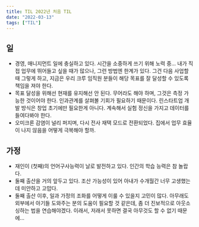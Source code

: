 ```yaml
---
title: TIL 2022년 처음 TIL
date: "2022-03-13"
tags: ["TIL"]
---
```


## 일
- 경영, 매니지먼트 일에 충실하고 있다. 시간을 소중하게 쓰기 위해 노력 중... 내가 직접 업무에 뛰어들고 싶을 때가 많으나, 그런 방법엔 한계가 있다. 그건 다음 사업할 때 그렇게 하고, 지금은 우리 크루 임직원 분들이 해당 목표를 잘 달성할 수 있도록 책임을 져야 한다. 
- 목표 달성을 위해선 현재를 유지해선 안 된다. 무어라도 해야 하며, 그것은 측정 가능한 것이어야 한다. 인과관계를 살펴볼 기회가 필요하기 때문이다. 린스타트업 개발 방식은 창업 초기에만 필요한게 아니다. 계속해서 실험 정신을 가지고 데이터를 들여다봐야 한다. 
- 오미크론 감염이 널리 퍼지며, 다시 전사 재택 모드로 전환되었다. 집에서 업무 효율이 나지 않음을 어떻게 극복해야 할까. 

## 가정
- 재인이 (첫째)의 언어구사능력이 날로 발전하고 있다. 인간의 학습 능력은 참 놀랍다. 
- 둘째 출산을 거의 앞두고 있다. 조산 가능성이 있어 아내가 수개월간 너무 고생했는데 미안하고 고맙다. 
- 둘째 출산 이후, 일과 가정의 조화를 어떻게 이룰 수 있을지 고민이 많다. 아무래도 외부에서 아기들 도와주는 분의 도움이 필요할 것 같은데, 좀 더 진보적으로 아웃소싱하는 법을 연습해야겠다. 이래서, 저래서 못하면 결국 아무것도 할 수 없기 때문에...